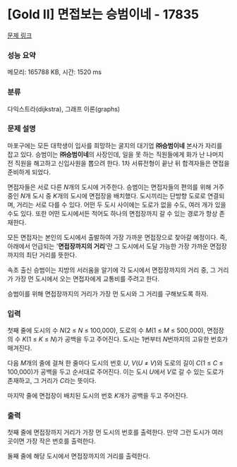 # [Gold II] 면접보는 승범이네 - 17835 

[문제 링크](https://www.acmicpc.net/problem/17835) 

### 성능 요약

메모리: 165788 KB, 시간: 1520 ms

### 분류

다익스트라(dijkstra), 그래프 이론(graphs)

### 문제 설명

<p>마포구에는 모든 대학생이 입사를 희망하는 굴지의 대기업 <strong>㈜승범이네</strong> 본사가 자리를 잡고 있다. 승범이는 <strong>㈜승범이네</strong>의 사장인데, 일을 못 하는 직원들에게 화가 난 나머지 전 직원을 해고하고 신입사원을 뽑으려 한다. 1차 서류전형이 끝난 뒤 합격자들은 면접을 준비하게 되었다.</p>

<p>면접자들은 서로 다른 <em>N</em>개의 도시에 거주한다. 승범이는 면접자들의 편의를 위해 거주 중인 <em>N</em>개 도시 중 <em>K</em>개의 도시에 면접장을 배치했다. 도시끼리는 단방향 도로로 연결되며, 거리는 서로 다를 수 있다. 어떤 두 도시 사이에는 도로가 없을 수도, 여러 개가 있을 수도 있다. 또한 어떤 도시에서든 적어도 하나의 면접장까지 갈 수 있는 경로가 항상 존재한다.</p>

<p>모든 면접자는 본인의 도시에서 출발하여 가장 가까운 면접장으로 찾아갈 예정이다. 즉, 아래에서 언급되는 '<strong>면접장까지의 거리</strong>'란 그 도시에서 도달 가능한 가장 가까운 면접장까지의 최단 거리를 뜻한다.</p>

<p>속초 출신 승범이는 지방의 서러움을 알기에 각 도시에서 면접장까지의 거리 중, 그 거리가 가장 먼 도시에서 오는 면접자에게 교통비를 주려고 한다.</p>

<p>승범이를 위해 면접장까지의 거리가 가장 먼 도시와 그 거리를 구해보도록 하자.</p>

### 입력 

 <p>첫째 줄에 도시의 수 <em>N</em>(2 ≤<em> N</em> ≤ 100,000), 도로의 수 <em>M</em>(1 ≤ <em>M</em> ≤ 500,000), 면접장의 수<em> K</em>(1 ≤ <em>K</em> ≤<em> N</em>)가 공백을 두고 주어진다. 도시는 1번부터 <em>N</em>번까지의 고유한 번호가 매겨진다.</p>

<p>다음 <em>M</em>개의 줄에 걸쳐 한 줄마다 도시의 번호 <em>U</em>, <em>V</em>(<em>U</em> ≠ <em>V</em>)와 도로의 길이 <em>C</em>(1 ≤ <em>C</em> ≤ 100,000)가 공백을 두고 순서대로 주어진다. 이는 도시 <em>U</em>에서 <em>V</em>로 갈 수 있는 도로가 존재하고, 그 거리가 <em>C</em>라는 뜻이다.</p>

<p>마지막 줄에 면접장이 배치된 도시의 번호 <em>K</em>개가 공백을 두고 주어진다.</p>

### 출력 

 <p>첫째 줄에 면접장까지 거리가 가장 먼 도시의 번호를 출력한다. 만약 그런 도시가 여러 곳이면 가장 작은 번호를 출력한다.</p>

<p>둘째 줄에 해당 도시에서 면접장까지의 거리를 출력한다.</p>

